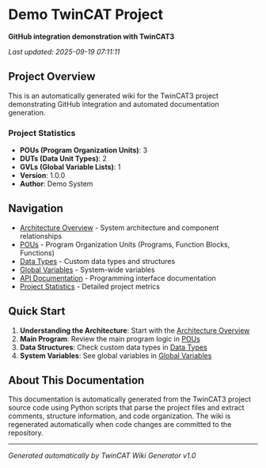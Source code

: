 # Demo TwinCAT Project

**GitHub integration demonstration with TwinCAT3**

*Last updated: 2025-09-19 07:11:11*

## Project Overview

This is an automatically generated wiki for the TwinCAT3 project demonstrating GitHub integration and automated documentation generation.

### Project Statistics

- **POUs (Program Organization Units)**: 3
- **DUTs (Data Unit Types)**: 2
- **GVLs (Global Variable Lists)**: 1
- **Version**: 1.0.0
- **Author**: Demo System

## Navigation

- [Architecture Overview](Architecture-Overview.md) - System architecture and component relationships
- [POUs](POUs.md) - Program Organization Units (Programs, Function Blocks, Functions)
- [Data Types](Data-Types.md) - Custom data types and structures
- [Global Variables](Global-Variables.md) - System-wide variables
- [API Documentation](API-Documentation.md) - Programming interface documentation
- [Project Statistics](Project-Statistics.md) - Detailed project metrics

## Quick Start

1. **Understanding the Architecture**: Start with the [Architecture Overview](Architecture-Overview.md)
2. **Main Program**: Review the main program logic in [POUs](POUs.md)
3. **Data Structures**: Check custom data types in [Data Types](Data-Types.md)
4. **System Variables**: See global variables in [Global Variables](Global-Variables.md)

## About This Documentation

This documentation is automatically generated from the TwinCAT3 project source code using Python scripts that parse the project files and extract comments, structure information, and code organization. The wiki is regenerated automatically when code changes are committed to the repository.

---
*Generated automatically by TwinCAT Wiki Generator v1.0*